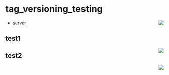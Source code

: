 # tag_versioning_testing
* [server](apps/yap/website/server/) <a href="https://s3-eu-west-1.amazonaws.com/yousician-office/backend/master/coverage_summary/summary/index.html" target="_blank"><img align="right" src="https://s3-eu-west-1.amazonaws.com/yousician-office/backend/master/coverage_summary/master.svg"></a>

## test1
<img align="right" src="https://s3-eu-west-1.amazonaws.com/yousician-office/backend/master/coverage_summary/master.svg">

## test2

<img align="right" src="https://d1xdf48549vgyg.cloudfront.net/test.svg">
